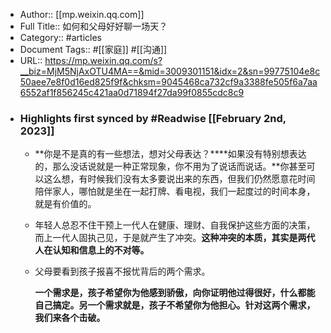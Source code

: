 - Author:: [[mp.weixin.qq.com]]
- Full Title:: 如何和父母好好聊一场天？
- Category:: #articles
- Document Tags:: #[[家庭]] #[[沟通]]
- URL:: https://mp.weixin.qq.com/s?__biz=MjM5NjAxOTU4MA==&mid=3009301151&idx=2&sn=99775104e8c50aee7e8f0d16ed825f9f&chksm=9045468ca732cf9a3388fe505f6a7aa6552af1f856245c421aa0d71894f27da99f0855cdc8c9
- ### Highlights first synced by #Readwise [[February 2nd, 2023]]
    - **你是不是真的有一些想法，想对父母表达？****如果没有特别想表达的，那么没话说就是一种正常现象，你不用为了说话而说话。**你甚至可以这么想，有时候我们没有太多要说出来的东西，但我们仍然愿意花时间陪伴家人，哪怕就是坐在一起打牌、看电视，我们一起度过的时间本身，就是有价值的。
    - 年轻人总忍不住干预上一代人在健康、理财、自我保护这些方面的决策，而上一代人固执己见，于是就产生了冲突。**这种冲突的本质，其实是两代人在认知和信息上的不对等。**
    - 父母要看到孩子报喜不报忧背后的两个需求。
      
      **一个需求是，孩子希望你为他感到骄傲，向你证明他过得很好，什么都能自己搞定。另一个需求就是，孩子不希望你为他担心。针对这两个需求，我们来各个击破。**
